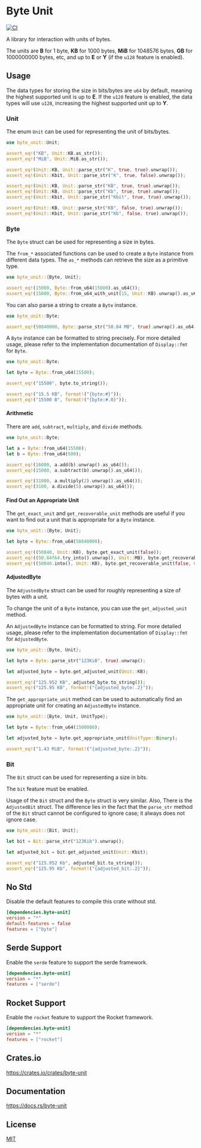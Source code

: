 Byte Unit
====================

[![CI](https://github.com/magiclen/Byte-Unit/actions/workflows/ci.yml/badge.svg)](https://github.com/magiclen/Byte-Unit/actions/workflows/ci.yml)

A library for interaction with units of bytes.

The units are **B** for 1 byte, **KB** for 1000 bytes, **MiB** for 1048576 bytes, **GB** for 1000000000 bytes, etc, and up to **E** or **Y** (if the `u128` feature is enabled).

## Usage

The data types for storing the size in bits/bytes are `u64` by default, meaning the highest supported unit is up to **E**. If the `u128` feature is enabled, the data types will use `u128`, increasing the highest supported unit up to **Y**.

### Unit

The enum `Unit` can be used for representing the unit of bits/bytes.

```rust
use byte_unit::Unit;

assert_eq!("KB", Unit::KB.as_str());
assert_eq!("MiB", Unit::MiB.as_str());

assert_eq!(Unit::KB, Unit::parse_str("K", true, true).unwrap());
assert_eq!(Unit::Kbit, Unit::parse_str("K", true, false).unwrap());

assert_eq!(Unit::KB, Unit::parse_str("KB", true, true).unwrap());
assert_eq!(Unit::KB, Unit::parse_str("Kb", true, true).unwrap());
assert_eq!(Unit::Kbit, Unit::parse_str("Kbit", true, true).unwrap());

assert_eq!(Unit::KB, Unit::parse_str("KB", false, true).unwrap());
assert_eq!(Unit::Kbit, Unit::parse_str("Kb", false, true).unwrap());
```

### Byte

The `Byte` struct can be used for representing a size in bytes.

The `from_*` associated functions can be used to create a `Byte` instance from different data types.  The `as_*` methods can retrieve the size as a primitive type.

```rust
use byte_unit::{Byte, Unit};

assert_eq!(15000, Byte::from_u64(15000).as_u64());
assert_eq!(15000, Byte::from_u64_with_unit(15, Unit::KB).unwrap().as_u64());
```

You can also parse a string to create a `Byte` instance.

```rust
use byte_unit::Byte;

assert_eq!(50840000, Byte::parse_str("50.84 MB", true).unwrap().as_u64());
```

A `Byte` instance can be formatted to string precisely. For more detailed usage, please refer to the implementation documentation of `Display::fmt` for `Byte`.

```rust
use byte_unit::Byte;

let byte = Byte::from_u64(15500);

assert_eq!("15500", byte.to_string());

assert_eq!("15.5 KB", format!("{byte:#}"));
assert_eq!("15500 B", format!("{byte:#.0}"));
```

#### Arithmetic

There are `add`, `subtract`, `multiply`, and `divide` methods.

```rust
use byte_unit::Byte;

let a = Byte::from_u64(15500);
let b = Byte::from_u64(500);

assert_eq!(16000, a.add(b).unwrap().as_u64());
assert_eq!(15000, a.subtract(b).unwrap().as_u64());

assert_eq!(31000, a.multiply(2).unwrap().as_u64());
assert_eq!(3100, a.divide(5).unwrap().as_u64());
```

#### Find Out an Appropriate Unit

The `get_exact_unit` and `get_recoverable_unit` methods are useful if you want to find out a unit that is appropriate for a `Byte` instance.

```rust
use byte_unit::{Byte, Unit};

let byte = Byte::from_u64(50840000);

assert_eq!((50840, Unit::KB), byte.get_exact_unit(false));
assert_eq!((50.84f64.try_into().unwrap(), Unit::MB), byte.get_recoverable_unit(false, 2));
assert_eq!((50840.into(), Unit::KB), byte.get_recoverable_unit(false, 0));
```

#### AdjustedByte

The `AdjustedByte` struct can be used for roughly representing a size of bytes with a unit.

To change the unit of a `Byte` instance, you can use the `get_adjusted_unit` method.

An `AdjustedByte` instance can be formatted to string. For more detailed usage, please refer to the implementation documentation of `Display::fmt` for `AdjustedByte`.

```rust
use byte_unit::{Byte, Unit};

let byte = Byte::parse_str("123KiB", true).unwrap();

let adjusted_byte = byte.get_adjusted_unit(Unit::KB);

assert_eq!("125.952 KB", adjusted_byte.to_string());
assert_eq!("125.95 KB", format!("{adjusted_byte:.2}"));
```

The `get_appropriate_unit` method can be used to automatically find an appropriate unit for creating an `AdjustedByte` instance.

```rust
use byte_unit::{Byte, Unit, UnitType};

let byte = Byte::from_u64(1500000);

let adjusted_byte = byte.get_appropriate_unit(UnitType::Binary);

assert_eq!("1.43 MiB", format!("{adjusted_byte:.2}"));
```

### Bit

The `Bit` struct can be used for representing a size in bits.

The `bit` feature must be enabled.

Usage of the `Bit` struct and the `Byte` struct is very similar. Also, There is the `AdjustedBit` struct. The difference lies in the fact that the `parse_str` method of the `Bit` struct cannot be configured to ignore case; it always does not ignore case.

```rust
use byte_unit::{Bit, Unit};

let bit = Bit::parse_str("123Kib").unwrap();

let adjusted_bit = bit.get_adjusted_unit(Unit::Kbit);

assert_eq!("125.952 Kb", adjusted_bit.to_string());
assert_eq!("125.95 Kb", format!("{adjusted_bit:.2}"));
```

## No Std

Disable the default features to compile this crate without std.

```toml
[dependencies.byte-unit]
version = "*"
default-features = false
features = ["byte"]
```

## Serde Support

Enable the `serde` feature to support the serde framework.

```toml
[dependencies.byte-unit]
version = "*"
features = ["serde"]
```

## Rocket Support

Enable the `rocket` feature to support the Rocket framework.

```toml
[dependencies.byte-unit]
version = "*"
features = ["rocket"]
```

## Crates.io

https://crates.io/crates/byte-unit

## Documentation

https://docs.rs/byte-unit

## License

[MIT](LICENSE)
